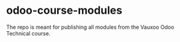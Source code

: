 # odoo-course-modules
The repo is meant for publishing all modules from the Vauxoo Odoo Technical course.
